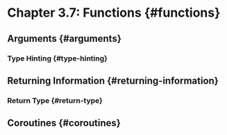 # Chapter 3.7: Functions {#functions}

## Arguments {#arguments}

### Type Hinting {#type-hinting}

## Returning Information {#returning-information}

### Return Type {#return-type}

## Coroutines {#coroutines}




